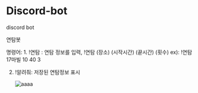 # Discord-bot
discord bot

연탐봇 

명령어: 1. !연탐 : 연탐 정보를 입력,  !연탐 (장소) (시작시간) (끝시간) (횟수)  ex): !연탐 17마빌 10 40 3
        
  2. !알려줘: 저장된 연탐정보 표시



        ![aaaa](https://user-images.githubusercontent.com/31378533/108663570-38f04c00-7514-11eb-8cac-52753f2674b7.PNG)
        
        
